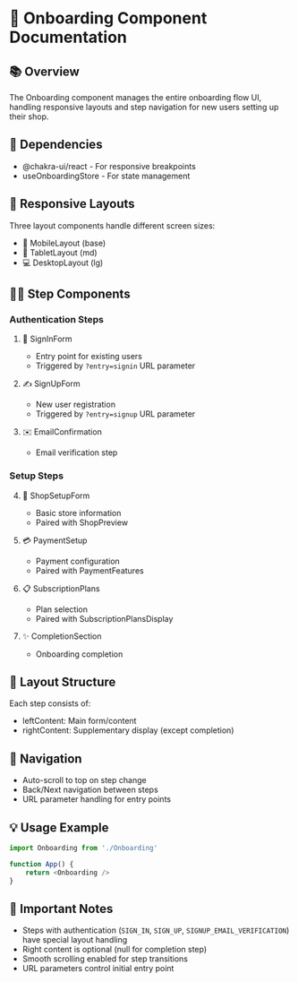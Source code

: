 # 🎯 Onboarding Component Documentation

## 📚 Overview
The Onboarding component manages the entire onboarding flow UI, handling responsive layouts and step navigation for new users setting up their shop.

## 🔧 Dependencies
- @chakra-ui/react - For responsive breakpoints
- useOnboardingStore - For state management

## 📱 Responsive Layouts
Three layout components handle different screen sizes:
- 📱 MobileLayout (base)
- 📲 TabletLayout (md)
- 💻 DesktopLayout (lg)

## 🚶‍♂️ Step Components

### Authentication Steps
1. 🔑 SignInForm
   - Entry point for existing users
   - Triggered by `?entry=signin` URL parameter

2. ✍️ SignUpForm
   - New user registration
   - Triggered by `?entry=signup` URL parameter

3. ✉️ EmailConfirmation
   - Email verification step

### Setup Steps
4. 🏪 ShopSetupForm
   - Basic store information
   - Paired with ShopPreview

5. 💳 PaymentSetup
   - Payment configuration
   - Paired with PaymentFeatures

6. 📋 SubscriptionPlans
   - Plan selection
   - Paired with SubscriptionPlansDisplay

7. ✨ CompletionSection
   - Onboarding completion

## 🎨 Layout Structure
Each step consists of:
- leftContent: Main form/content
- rightContent: Supplementary display (except completion)

## 🔄 Navigation
- Auto-scroll to top on step change
- Back/Next navigation between steps
- URL parameter handling for entry points

## 💡 Usage Example
```typescript
import Onboarding from './Onboarding'

function App() {
    return <Onboarding />
}
```

## 🚨 Important Notes
- Steps with authentication (`SIGN_IN`, `SIGN_UP`, `SIGNUP_EMAIL_VERIFICATION`) have special layout handling
- Right content is optional (null for completion step)
- Smooth scrolling enabled for step transitions
- URL parameters control initial entry point
